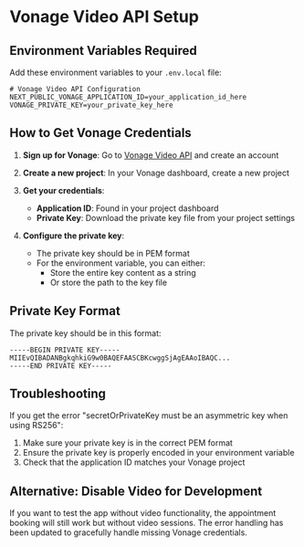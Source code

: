 # Vonage Video API Setup

## Environment Variables Required

Add these environment variables to your `.env.local` file:

```env
# Vonage Video API Configuration
NEXT_PUBLIC_VONAGE_APPLICATION_ID=your_application_id_here
VONAGE_PRIVATE_KEY=your_private_key_here
```

## How to Get Vonage Credentials

1. **Sign up for Vonage**: Go to [Vonage Video API](https://tokbox.com/developer/) and create an account

2. **Create a new project**: In your Vonage dashboard, create a new project

3. **Get your credentials**:
   - **Application ID**: Found in your project dashboard
   - **Private Key**: Download the private key file from your project settings

4. **Configure the private key**:
   - The private key should be in PEM format
   - For the environment variable, you can either:
     - Store the entire key content as a string
     - Or store the path to the key file

## Private Key Format

The private key should be in this format:
```
-----BEGIN PRIVATE KEY-----
MIIEvQIBADANBgkqhkiG9w0BAQEFAASCBKcwggSjAgEAAoIBAQC...
-----END PRIVATE KEY-----
```

## Troubleshooting

If you get the error "secretOrPrivateKey must be an asymmetric key when using RS256":

1. Make sure your private key is in the correct PEM format
2. Ensure the private key is properly encoded in your environment variable
3. Check that the application ID matches your Vonage project

## Alternative: Disable Video for Development

If you want to test the app without video functionality, the appointment booking will still work but without video sessions. The error handling has been updated to gracefully handle missing Vonage credentials. 